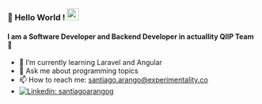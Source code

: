 ### 👋 Hello World !  <img src="https://github.com/TheDudeThatCode/TheDudeThatCode/blob/master/Assets/Earth.gif" width="24px">
#### I am a Software Developer and Backend Developer in actuallity QIIP Team 🤙

- 🌱 I’m currently learning Laravel and Angular
- 💬 Ask me about programming topics
- 📫 How to reach me: santiago.arango@experimentality.co
- [![Linkedin: santiagoarangog](https://img.shields.io/badge/-Santiago%20Arango%20Gutierrez-blue?style=flat-square&logo=Linkedin&logoColor=white&link=https://www.linkedin.com/in/santiago-arango-gutierrez/)](https://www.linkedin.com/in/santiago-arango-gutierrez/)
